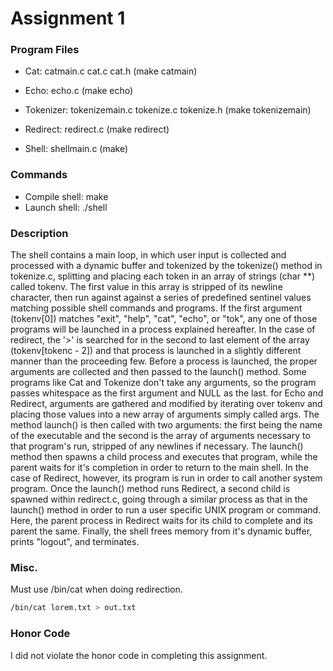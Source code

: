 # Assignment 1

### Program Files
* Cat: catmain.c cat.c cat.h (make catmain)
   
* Echo: echo.c (make echo)

* Tokenizer: tokenizemain.c tokenize.c tokenize.h (make tokenizemain)

* Redirect: redirect.c (make redirect)

* Shell: shellmain.c (make)

  

### Commands
* Compile shell: make
* Launch shell: ./shell



### Description

The shell contains a main loop, in which user input is collected and processed with a dynamic buffer and tokenized by the tokenize() method in tokenize.c, splitting and placing each token in an array of strings (char **) called tokenv. The first value in this array is stripped of its newline character, then run against against a series of predefined sentinel values matching possible shell commands and programs. If the first argument (tokenv[0]) matches "exit", "help", "cat", "echo", or "tok", any one of those programs will be launched in a process explained hereafter. In the case of redirect, the '>' is searched for in the second to last element of the array (tokenv[tokenc - 2]) and that process is launched in a slightly different manner than the proceeding few. Before a process is launched, the proper arguments are collected and then passed to the launch() method. Some programs like Cat and Tokenize don't take any arguments, so the program passes whitespace as the first argument and NULL as the last. for Echo and Redirect, arguments are gathered and modified by iterating over tokenv and placing those values into a new array of arguments simply called args. The method launch() is then called with two arguments: the first being the name of the executable and the second is the array of arguments necessary to that program's run, stripped of any newlines if necessary. The launch() method then spawns a child process and executes that program, while the parent waits for it's completion in order to return to the main shell. In the case of Redirect, however, its program is run in order to call another system program. Once the launch() method runs Redirect, a second child is spawned within redirect.c, going through a similar process as that in the launch() method in order to run a user specific UNIX program or command. Here, the parent process in Redirect waits for its child to complete and its parent the same. Finally, the shell frees memory from it's dynamic buffer, prints "logout", and terminates. 



### Misc.
Must use /bin/cat when doing redirection. 

```bash
/bin/cat lorem.txt > out.txt
```


### Honor Code

I did not violate the honor code in completing this assignment.